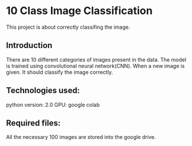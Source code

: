 # 10 Class Image Classification
This project is about correctly classifing the image. 

## Introduction
There are 10 different categories of images present in the data. The model is trained using convolutional neural network(CNN). When a new image is given. It should classify the image correctly.

## Technologies used:
python version: 2.0
GPU: google colab

## Required files:

All the necessary 100 images are stored into the google drive. 
